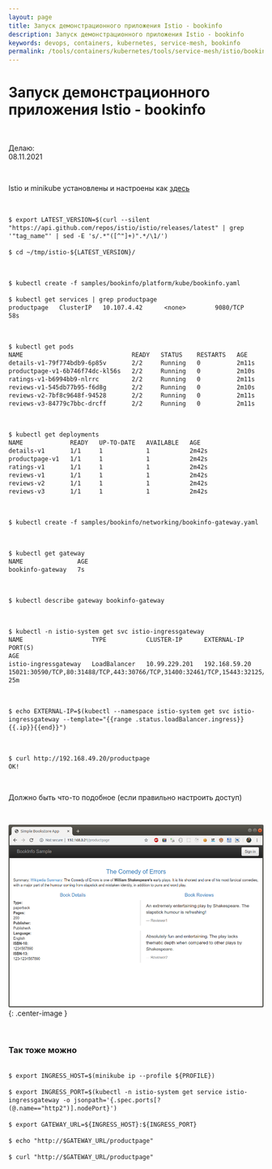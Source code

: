 ```yaml
---
layout: page
title: Запуск демонстрационного приложения Istio - bookinfo
description: Запуск демонстрационного приложения Istio - bookinfo
keywords: devops, containers, kubernetes, service-mesh, bookinfo
permalink: /tools/containers/kubernetes/tools/service-mesh/istio/bookinfo/
---
```


# Запуск демонстрационного приложения Istio - bookinfo

<br/>

Делаю:  
08.11.2021

<br/>

Istio и minikube установлены и настроены как <a href="/tools/containers/kubernetes/tools/service-mesh/istio/setup/">здесь</a>

<br/>

```
$ export LATEST_VERSION=$(curl --silent "https://api.github.com/repos/istio/istio/releases/latest" | grep '"tag_name"' | sed -E 's/.*"([^"]+)".*/\1/')

$ cd ~/tmp/istio-${LATEST_VERSION}/
```

<br/>

```
$ kubectl create -f samples/bookinfo/platform/kube/bookinfo.yaml

$ kubectl get services | grep productpage
productpage   ClusterIP   10.107.4.42      <none>        9080/TCP   58s
```

<br/>

```
$ kubectl get pods
NAME                              READY   STATUS    RESTARTS   AGE
details-v1-79f774bdb9-6p85v       2/2     Running   0          2m11s
productpage-v1-6b746f74dc-kl56s   2/2     Running   0          2m10s
ratings-v1-b6994bb9-nlrrc         2/2     Running   0          2m11s
reviews-v1-545db77b95-f6d8g       2/2     Running   0          2m10s
reviews-v2-7bf8c9648f-94528       2/2     Running   0          2m11s
reviews-v3-84779c7bbc-drcff       2/2     Running   0          2m11s
```

<br/>

```
$ kubectl get deployments
NAME             READY   UP-TO-DATE   AVAILABLE   AGE
details-v1       1/1     1            1           2m42s
productpage-v1   1/1     1            1           2m42s
ratings-v1       1/1     1            1           2m42s
reviews-v1       1/1     1            1           2m42s
reviews-v2       1/1     1            1           2m42s
reviews-v3       1/1     1            1           2m42s
```

<br/>

```
$ kubectl create -f samples/bookinfo/networking/bookinfo-gateway.yaml
```

<br/>

```
$ kubectl get gateway
NAME               AGE
bookinfo-gateway   7s

```

<br/>

```
$ kubectl describe gateway bookinfo-gateway
```

<br/>

```
$ kubectl -n istio-system get svc istio-ingressgateway
NAME                   TYPE           CLUSTER-IP      EXTERNAL-IP     PORT(S)                                                                      AGE
istio-ingressgateway   LoadBalancer   10.99.229.201   192.168.59.20   15021:30590/TCP,80:31488/TCP,443:30766/TCP,31400:32461/TCP,15443:32125/TCP   25m
```

<br/>

```
$ echo EXTERNAL-IP=$(kubectl --namespace istio-system get svc istio-ingressgateway --template="{{range .status.loadBalancer.ingress}}{{.ip}}{{end}}")
```

<br/>

```
$ curl http://192.168.49.20/productpage
OK!
```

<br/>

Должно быть что-то подобное (если правильно настроить доступ)

<br/>

![Istio](/img/tools/containers/kubernetes/tools/service-mesh/istio/bookinfo/pic-01.png 'Istio'){: .center-image }

<br/>

### Так тоже можно

```

$ export INGRESS_HOST=$(minikube ip --profile ${PROFILE})

$ export INGRESS_PORT=$(kubectl -n istio-system get service istio-ingressgateway -o jsonpath='{.spec.ports[?(@.name=="http2")].nodePort}')

$ export GATEWAY_URL=${INGRESS_HOST}:${INGRESS_PORT}

$ echo "http://$GATEWAY_URL/productpage"

$ curl "http://$GATEWAY_URL/productpage"
```
